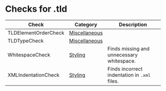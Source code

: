 # Checks for .tld

Check | Category | Description
----- | -------- | -----------
TLDElementOrderCheck | [Miscellaneous](miscellaneous_checks.markdown#miscellaneous-checks) | |
TLDTypeCheck | [Miscellaneous](miscellaneous_checks.markdown#miscellaneous-checks) | |
WhitespaceCheck | [Styling](styling_checks.markdown#styling-checks) | Finds missing and unnecessary whitespace. |
XMLIndentationCheck | [Styling](styling_checks.markdown#styling-checks) | Finds incorrect indentation in `.xml` files. |